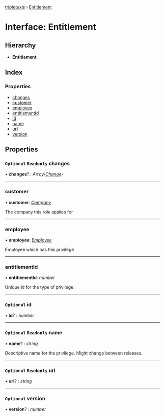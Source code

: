[tripletexjs](../README.md) › [Entitlement](entitlement.md)

# Interface: Entitlement

## Hierarchy

* **Entitlement**

## Index

### Properties

* [changes](entitlement.md#optional-readonly-changes)
* [customer](entitlement.md#customer)
* [employee](entitlement.md#employee)
* [entitlementId](entitlement.md#entitlementid)
* [id](entitlement.md#optional-id)
* [name](entitlement.md#optional-readonly-name)
* [url](entitlement.md#optional-readonly-url)
* [version](entitlement.md#optional-version)

## Properties

### `Optional` `Readonly` changes

• **changes**? : *Array‹[Change](../modules/change.md)›*

___

###  customer

• **customer**: *[Company](../modules/company.md)*

The company this role applies for

___

###  employee

• **employee**: *[Employee](../modules/employee.md)*

Employee which has this privilege

___

###  entitlementId

• **entitlementId**: *number*

Unique id for the type of privilege.

___

### `Optional` id

• **id**? : *number*

___

### `Optional` `Readonly` name

• **name**? : *string*

Descriptive name for the privilege. Might change between releases.

___

### `Optional` `Readonly` url

• **url**? : *string*

___

### `Optional` version

• **version**? : *number*
